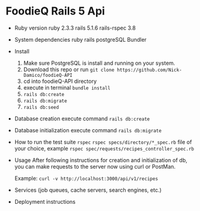 # FoodieQ Rails 5 Api

* Ruby version
  ruby 2.3.3
  rails 5.1.6
  rails-rspec 3.8

* System dependencies
  ruby
  rails
  postgreSQL
  Bundler

* Install
  1. Make sure PostgreSQL is install and running on your system.
  2. Download this repo or run `git clone https://github.com/Nick-Damico/foodieQ-API`
  3. cd into foodieQ-API directory
  4. execute in terminal `bundle install`
  5. `rails db:create`
  6. `rails db:migrate`
  7. `rails db:seed`

* Database creation
  execute command `rails db:create`

* Database initialization
  execute command `rails db:migrate`

* How to run the test suite
  `rspec`
  `rspec specs/directory/*_spec.rb` file of your choice,
  example `rspec spec/requests/recipes_controller_spec.rb`

* Usage
  After following instructions for creation and initialization of db,
  you can make requests to the server now using curl or PostMan.

  Example: `curl -v http://localhost:3000/api/v1/recipes`

* Services (job queues, cache servers, search engines, etc.)

* Deployment instructions
